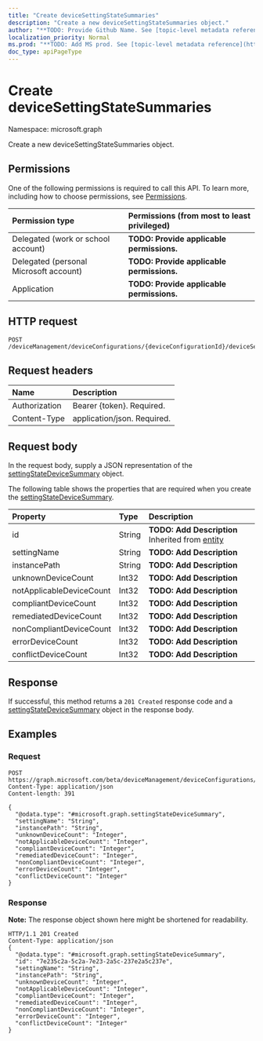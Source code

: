 ```yaml
---
title: "Create deviceSettingStateSummaries"
description: "Create a new deviceSettingStateSummaries object."
author: "**TODO: Provide Github Name. See [topic-level metadata reference](https://msgo.azurewebsites.net/add/document/guidelines/metadata.html#topic-level-metadata)**"
localization_priority: Normal
ms.prod: "**TODO: Add MS prod. See [topic-level metadata reference](https://msgo.azurewebsites.net/add/document/guidelines/metadata.html#topic-level-metadata)**"
doc_type: apiPageType
---
```


# Create deviceSettingStateSummaries

Namespace: microsoft.graph

Create a new deviceSettingStateSummaries object.

## Permissions
One of the following permissions is required to call this API. To learn more, including how to choose permissions, see [Permissions](/concepts/permissions-reference.md).

|Permission type|Permissions (from most to least privileged)|
|:---|:---|
|Delegated (work or school account)|**TODO: Provide applicable permissions.**|
|Delegated (personal Microsoft account)|**TODO: Provide applicable permissions.**|
|Application|**TODO: Provide applicable permissions.**|

## HTTP request

<!-- {
  "blockType": "ignored"
}
-->
``` http
POST /deviceManagement/deviceConfigurations/{deviceConfigurationId}/deviceSettingStateSummaries
```

## Request headers
|Name|Description|
|:---|:---|
|Authorization|Bearer {token}. Required.|
|Content-Type|application/json. Required.|

## Request body
In the request body, supply a JSON representation of the [settingStateDeviceSummary](../resources/settingstatedevicesummary.md) object.

The following table shows the properties that are required when you create the [settingStateDeviceSummary](../resources/settingstatedevicesummary.md).

|Property|Type|Description|
|:---|:---|:---|
|id|String|**TODO: Add Description** Inherited from [entity](../resources/entity.md)|
|settingName|String|**TODO: Add Description**|
|instancePath|String|**TODO: Add Description**|
|unknownDeviceCount|Int32|**TODO: Add Description**|
|notApplicableDeviceCount|Int32|**TODO: Add Description**|
|compliantDeviceCount|Int32|**TODO: Add Description**|
|remediatedDeviceCount|Int32|**TODO: Add Description**|
|nonCompliantDeviceCount|Int32|**TODO: Add Description**|
|errorDeviceCount|Int32|**TODO: Add Description**|
|conflictDeviceCount|Int32|**TODO: Add Description**|



## Response

If successful, this method returns a `201 Created` response code and a [settingStateDeviceSummary](../resources/settingstatedevicesummary.md) object in the response body.

## Examples

### Request
<!-- {
  "blockType": "request",
  "name": "create_settingstatedevicesummary_from_"
}
-->
``` http
POST https://graph.microsoft.com/beta/deviceManagement/deviceConfigurations/{deviceConfigurationId}/deviceSettingStateSummaries
Content-Type: application/json
Content-length: 391

{
  "@odata.type": "#microsoft.graph.settingStateDeviceSummary",
  "settingName": "String",
  "instancePath": "String",
  "unknownDeviceCount": "Integer",
  "notApplicableDeviceCount": "Integer",
  "compliantDeviceCount": "Integer",
  "remediatedDeviceCount": "Integer",
  "nonCompliantDeviceCount": "Integer",
  "errorDeviceCount": "Integer",
  "conflictDeviceCount": "Integer"
}
```

### Response
**Note:** The response object shown here might be shortened for readability.
<!-- {
  "blockType": "response",
  "truncated": true,
  "@odata.type": "microsoft.graph.settingstatedevicesummary"
}
-->
``` http
HTTP/1.1 201 Created
Content-Type: application/json
{
  "@odata.type": "#microsoft.graph.settingStateDeviceSummary",
  "id": "7e235c2a-5c2a-7e23-2a5c-237e2a5c237e",
  "settingName": "String",
  "instancePath": "String",
  "unknownDeviceCount": "Integer",
  "notApplicableDeviceCount": "Integer",
  "compliantDeviceCount": "Integer",
  "remediatedDeviceCount": "Integer",
  "nonCompliantDeviceCount": "Integer",
  "errorDeviceCount": "Integer",
  "conflictDeviceCount": "Integer"
}
```


